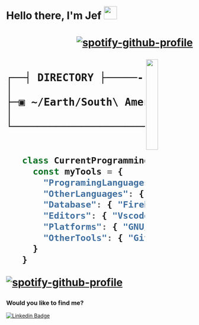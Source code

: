 <h1 align="left"> Hello there, I'm Jef <img src="https://raw.githubusercontent.com/aemmadi/aemmadi/master/wave.gif" width="35"><h1>

<div align="right" heigth="20%">
  
[![spotify-github-profile](https://spotify-github-profile.vercel.app/api/view?uid=jeferson.silva9191&cover_image=true&theme=novatorem&show_offline=false&background_color=121212&interchange=false&bar_color=53b14f&bar_color_cover=false)](https://spotify-github-profile.vercel.app/api/view?uid=jeferson.silva9191&redirect=true)

</div>

<img align="right" src="https://i.pinimg.com/originals/85/df/5e/85df5e8f0fd316258a6ae98ec9b82ea8.gif" width="25%" />

<pre>
   
┌──┤ DIRECTORY ├─────---────▰▰▰
│
├─▣ ~/Earth/South\ America/Brazil/SP/Sao\ Paulo
│
└───────────────────────────────▰▰▰
   
</pre>

```javascript
   class CurrentProgramming {
     const myTools = {
       "ProgramingLanguages": { "Javascript", "NodeJS" },
       "OtherLanguages": { "React", "NextJS", "HTML", "CSS", "Json", "Markdown" },
       "Database": { "Firebase", "Sqlite", "MySql", "PostgreSQL", "MongoDB", "Redis" },
       "Editors": { "Vscode" },
       "Platforms": { "GNU/Linux" },
       "OtherTools": { "Git", "Github", "Figma"}
     }
   }
```

<div>
  
[![spotify-github-profile](https://spotify-github-profile.vercel.app/api/view?uid=jeferson.silva9191&cover_image=true&theme=novatorem&show_offline=false&background_color=121212&interchange=false&bar_color=53b14f&bar_color_cover=false)](https://spotify-github-profile.vercel.app/api/view?uid=jeferson.silva9191&redirect=true)

</div>

### Would you like to find me?

[![Linkedin Badge](https://img.shields.io/badge/-LinkedIn-blue?style=flat-square&logo=Linkedin&logoColor=white&link=https://www.linkedin.com/in/-jefersonsilva/)](https://www.linkedin.com/in/-jefersonsilva/)
